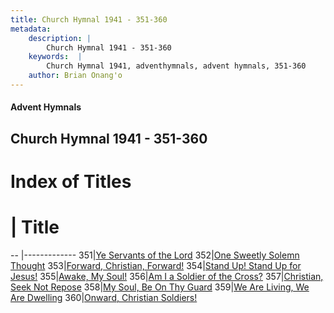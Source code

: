 ```yaml
---
title: Church Hymnal 1941 - 351-360
metadata:
    description: |
        Church Hymnal 1941 - 351-360
    keywords:  |
        Church Hymnal 1941, adventhymnals, advent hymnals, 351-360
    author: Brian Onang'o
---
```


#### Advent Hymnals
## Church Hymnal 1941 - 351-360

# Index of Titles
# | Title                        
-- |-------------
351|[Ye Servants of the Lord](/church-hymnal/CH/301-400/351-360/Ye-Servants-of-the-Lord)
352|[One Sweetly Solemn Thought](/church-hymnal/CH/301-400/351-360/One-Sweetly-Solemn-Thought)
353|[Forward, Christian, Forward!](/church-hymnal/CH/301-400/351-360/Forward,-Christian,-Forward!)
354|[Stand Up! Stand Up for Jesus!](/church-hymnal/CH/301-400/351-360/Stand-Up!-Stand-Up-for-Jesus!)
355|[Awake, My Soul!](/church-hymnal/CH/301-400/351-360/Awake,-My-Soul!)
356|[Am I a Soldier of the Cross?](/church-hymnal/CH/301-400/351-360/Am-I-a-Soldier-of-the-Cross)
357|[Christian, Seek Not Repose](/church-hymnal/CH/301-400/351-360/Christian,-Seek-Not-Repose)
358|[My Soul, Be On Thy Guard](/church-hymnal/CH/301-400/351-360/My-Soul,-Be-On-Thy-Guard)
359|[We Are Living, We Are Dwelling](/church-hymnal/CH/301-400/351-360/We-Are-Living,-We-Are-Dwelling)
360|[Onward, Christian Soldiers!](/church-hymnal/CH/301-400/351-360/Onward,-Christian-Soldiers!)